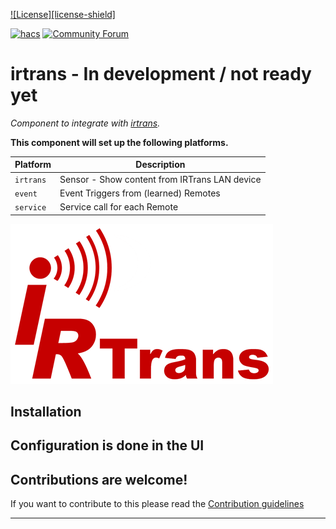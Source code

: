 [![License][license-shield]](LICENSE)

[![hacs][hacsbadge]][hacs]
[![Community Forum][forum-shield]][forum]

# irtrans - In development / not ready yet

_Component to integrate with [irtrans](http://www.irtrans.de/de/shop/lan.php)._

**This component will set up the following platforms.**

Platform | Description
-- | --
`irtrans` | Sensor - Show content from IRTrans LAN device
`event`  | Event Triggers from (learned) Remotes
`service` | Service call for each Remote

![irtrans](/custom_components/irtrans/irtrans/logo.png)

## Installation

## Configuration is done in the UI

<!---->

## Contributions are welcome!

If you want to contribute to this please read the [Contribution guidelines](CONTRIBUTING.md)

***

[irtrans]: https://github.com/custom-components/irtrans
[commits]: https://github.com/custom-components/irtrans/commits/master
[hacs]: https://github.com/custom-components/hacs
[hacsbadge]: https://img.shields.io/badge/HACS-Custom-orange.svg?style=for-the-badge
[irtransimg]: ![irtrans](/custom_components/irtrans/irtrans/logo.png)
[forum-shield]: https://img.shields.io/badge/community-forum-brightgreen.svg?style=for-the-badge
[forum]: https://community.home-assistant.io/
[maintenance-shield]: https://img.shields.io/badge/maintainer-
[releases]: https://github.com/custom-components/irtrans/releases

